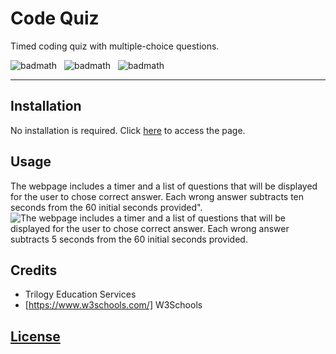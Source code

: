 # Code Quiz
Timed coding quiz with multiple-choice questions.

![badmath](https://img.shields.io/badge/JavaScript-56%25-%23efd81d)&nbsp;&nbsp;&nbsp;![badmath](https://img.shields.io/badge/HTML-15%25-%23e34c26)&nbsp;&nbsp;&nbsp;![badmath](https://img.shields.io/badge/CSS-29%25-%23563d7c)

---
## Installation

No installation is required.
Click [here](https://lorettarehm.github.io/Code-Quiz/) to access the page.

## Usage 
The webpage includes a timer and a list of questions that will be displayed for the user to chose correct answer.
Each wrong answer subtracts ten seconds from the 60 initial seconds provided".
![The webpage includes a timer and a list of questions that will be displayed for the user to chose correct answer. Each wrong answer subtracts 5 seconds from the 60 initial seconds provided.](./assets/images/lorettarehm.github.io_Password-Generator.png)

## Credits
* Trilogy Education Services
* [https://www.w3schools.com/] W3Schools

## [License](./LICENSE)
